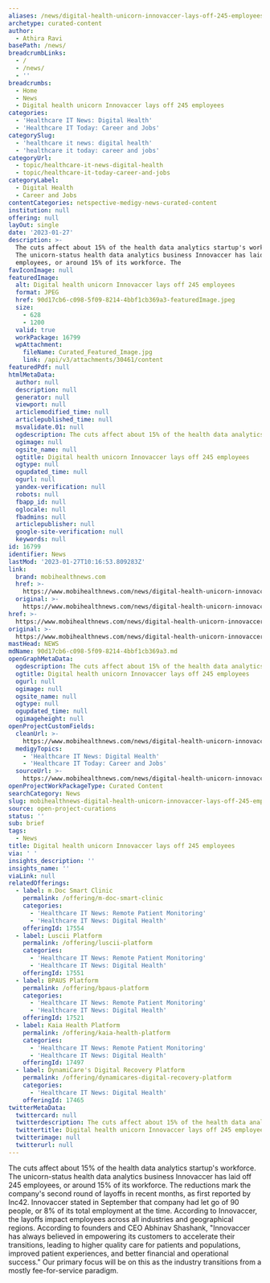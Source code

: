 ```yaml
---
aliases: /news/digital-health-unicorn-innovaccer-lays-off-245-employees
archetype: curated-content
author:
  - Athira Ravi
basePath: /news/
breadcrumbLinks:
  - /
  - /news/
  - ''
breadcrumbs:
  - Home
  - News
  - Digital health unicorn Innovaccer lays off 245 employees
categories:
  - 'Healthcare IT News: Digital Health'
  - 'Healthcare IT Today: Career and Jobs'
categorySlug:
  - 'healthcare it news: digital health'
  - 'healthcare it today: career and jobs'
categoryUrl:
  - topic/healthcare-it-news-digital-health
  - topic/healthcare-it-today-career-and-jobs
categoryLabel:
  - Digital Health
  - Career and Jobs
contentCategories: netspective-medigy-news-curated-content
institution: null
offering: null
layOut: single
date: '2023-01-27'
description: >-
  The cuts affect about 15% of the health data analytics startup's workforce.
  The unicorn-status health data analytics business Innovaccer has laid off 245
  employees, or around 15% of its workforce. The
favIconImage: null
featuredImage:
  alt: Digital health unicorn Innovaccer lays off 245 employees
  format: JPEG
  href: 90d17cb6-c098-5f09-8214-4bbf1cb369a3-featuredImage.jpeg
  size:
    - 628
    - 1200
  valid: true
  workPackage: 16799
  wpAttachment:
    fileName: Curated_Featured_Image.jpg
    link: /api/v3/attachments/30461/content
featuredPdf: null
htmlMetaData:
  author: null
  description: null
  generator: null
  viewport: null
  articlemodified_time: null
  articlepublished_time: null
  msvalidate.01: null
  ogdescription: The cuts affect about 15% of the health data analytics startup's workforce.
  ogimage: null
  ogsite_name: null
  ogtitle: Digital health unicorn Innovaccer lays off 245 employees
  ogtype: null
  ogupdated_time: null
  ogurl: null
  yandex-verification: null
  robots: null
  fbapp_id: null
  oglocale: null
  fbadmins: null
  articlepublisher: null
  google-site-verification: null
  keywords: null
id: 16799
identifier: News
lastMod: '2023-01-27T10:16:53.809283Z'
link:
  brand: mobihealthnews.com
  href: >-
    https://www.mobihealthnews.com/news/digital-health-unicorn-innovaccer-lays-245-employees
  original: >-
    https://www.mobihealthnews.com/news/digital-health-unicorn-innovaccer-lays-245-employees
href: >-
  https://www.mobihealthnews.com/news/digital-health-unicorn-innovaccer-lays-245-employees
original: >-
  https://www.mobihealthnews.com/news/digital-health-unicorn-innovaccer-lays-245-employees
mastHead: NEWS
mdName: 90d17cb6-c098-5f09-8214-4bbf1cb369a3.md
openGraphMetaData:
  ogdescription: The cuts affect about 15% of the health data analytics startup's workforce.
  ogtitle: Digital health unicorn Innovaccer lays off 245 employees
  ogurl: null
  ogimage: null
  ogsite_name: null
  ogtype: null
  ogupdated_time: null
  ogimageheight: null
openProjectCustomFields:
  cleanUrl: >-
    https://www.mobihealthnews.com/news/digital-health-unicorn-innovaccer-lays-245-employees
  medigyTopics:
    - 'Healthcare IT News: Digital Health'
    - 'Healthcare IT Today: Career and Jobs'
  sourceUrl: >-
    https://www.mobihealthnews.com/news/digital-health-unicorn-innovaccer-lays-245-employees
openProjectWorkPackageType: Curated Content
searchCategory: News
slug: mobihealthnews-digital-health-unicorn-innovaccer-lays-off-245-employees
source: open-project-curations
status: ''
sub: brief
tags:
  - News
title: Digital health unicorn Innovaccer lays off 245 employees
via: ' '
insights_description: ''
insights_name: ''
viaLink: null
relatedOfferings:
  - label: m.Doc Smart Clinic
    permalink: /offering/m-doc-smart-clinic
    categories:
      - 'Healthcare IT News: Remote Patient Monitoring'
      - 'Healthcare IT News: Digital Health'
    offeringId: 17554
  - label: Luscii Platform
    permalink: /offering/luscii-platform
    categories:
      - 'Healthcare IT News: Remote Patient Monitoring'
      - 'Healthcare IT News: Digital Health'
    offeringId: 17551
  - label: BPAUS Platform
    permalink: /offering/bpaus-platform
    categories:
      - 'Healthcare IT News: Remote Patient Monitoring'
      - 'Healthcare IT News: Digital Health'
    offeringId: 17521
  - label: Kaia Health Platform
    permalink: /offering/kaia-health-platform
    categories:
      - 'Healthcare IT News: Remote Patient Monitoring'
      - 'Healthcare IT News: Digital Health'
    offeringId: 17497
  - label: DynamiCare's Digital Recovery Platform
    permalink: /offering/dynamicares-digital-recovery-platform
    categories:
      - 'Healthcare IT News: Digital Health'
    offeringId: 17465
twitterMetaData:
  twittercard: null
  twitterdescription: The cuts affect about 15% of the health data analytics startup's workforce.
  twittertitle: Digital health unicorn Innovaccer lays off 245 employees
  twitterimage: null
  twitterurl: null
---
```

<p>The cuts affect about 15% of the health data analytics startup's workforce. The unicorn-status health data analytics business Innovaccer has laid off 245 employees, or around 15% of its workforce. The reductions mark the company's second round of layoffs in recent months, as first reported by Inc42. Innovaccer stated in September that company had let go of 90 people, or 8% of its total employment at the time. According to Innovaccer, the layoffs impact employees across all industries and geographical regions. According to founders and CEO Abhinav Shashank, "Innovaccer has always believed in empowering its customers to accelerate their transitions, leading to higher quality care for patients and populations, improved patient experiences, and better financial and operational success." Our primary focus will be on this as the industry transitions from a mostly fee-for-service paradigm.</p>